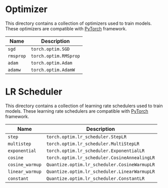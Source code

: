 # Optimizer

This directory contains a collection of optimizers used to train models. These optimizers are compatible with [PyTorch](https://pytorch.org/) framework.

| Name | Description |
|---|---|
| `sgd` | `torch.optim.SGD` |
| `rmsprop` | `torch.optim.RMSprop` |
| `adam` | `torch.optim.Adam` |
| `adamw` | `torch.optim.AdamW` |


# LR Scheduler

This directory contains a collection of learning rate schedulers used to train models. These learning rate schedulers are compatible with [PyTorch](https://pytorch.org/) framework.

| Name | Description |
|---|---|
| `step` | `torch.optim.lr_scheduler.StepLR` |
| `multistep` | `torch.optim.lr_scheduler.MultiStepLR` |
| `exponential` | `torch.optim.lr_scheduler.ExponentialLR` |
| `cosine` | `torch.optim.lr_scheduler.CosineAnnealingLR` |
| `cosine_warmup` | `Quantize.optim.lr_scheduler.CosineWarmupLR` |
| `linear_warmup` | `Quantize.optim.lr_scheduler.LinearWarmupLR` |
| `constant` | `Quantize.optim.lr_scheduler.ConstantLR` |

